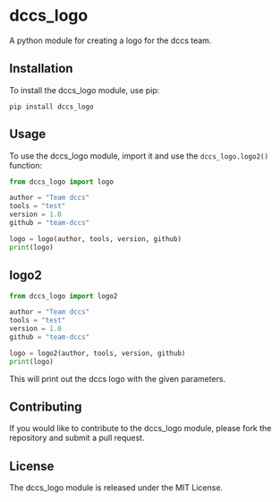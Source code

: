 # dccs_logo

A python module for creating a logo for the dccs team.

## Installation

To install the dccs_logo module, use pip:

```
pip install dccs_logo
```

## Usage

To use the dccs_logo module, import it and use the `dccs_logo.logo2()` function:

```python
from dccs_logo import logo

author = "Team dccs"
tools = "test"
version = 1.0
github = "team-dccs"

logo = logo(author, tools, version, github)
print(logo)
```

## logo2

```python
from dccs_logo import logo2

author = "Team dccs"
tools = "test"
version = 1.0
github = "team-dccs"

logo = logo2(author, tools, version, github)
print(logo)
```

This will print out the dccs logo with the given parameters.

## Contributing

If you would like to contribute to the dccs_logo module, please fork the repository and submit a pull request.

## License

The dccs_logo module is released under the MIT License.
